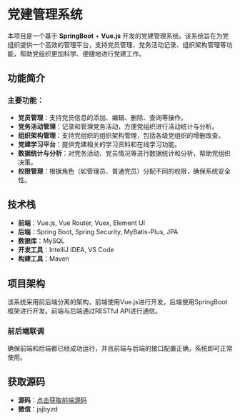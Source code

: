 

# 党建管理系统

本项目是一个基于 **SpringBoot** + **Vue.js** 开发的党建管理系统。该系统旨在为党组织提供一个高效的管理平台，支持党员管理、党务活动记录、组织架构管理等功能，帮助党组织更加科学、便捷地进行党建工作。

## 功能简介

### 主要功能：
- **党员管理**：支持党员信息的添加、编辑、删除、查询等操作。
- **党务活动管理**：记录和管理党务活动，方便党组织进行活动统计与分析。
- **组织架构管理**：支持党组织的组织架构管理，包括各级党组织的增删改查。
- **党建学习平台**：提供党建相关的学习资料和在线学习功能。
- **数据统计与分析**：对党务活动、党员情况等进行数据统计和分析，帮助党组织决策。
- **权限管理**：根据角色（如管理员、普通党员）分配不同的权限，确保系统安全性。

## 技术栈

- **前端**：Vue.js, Vue Router, Vuex, Element UI
- **后端**：Spring Boot, Spring Security, MyBatis-Plus, JPA
- **数据库**：MySQL
- **开发工具**：IntelliJ IDEA, VS Code
- **构建工具**：Maven

## 项目架构

该系统采用前后端分离的架构，前端使用Vue.js进行开发，后端使用SpringBoot框架进行开发。前端与后端通过RESTful API进行通信。

### 前后端联调

确保前端和后端都已经成功运行，并且前端与后端的接口配置正确，系统即可正常使用。

## 获取源码

- **源码**：[点击获取前端源码](https://mbd.pub/o/bread/Z56TlJpp)
- **微信**：jsjbyzd


